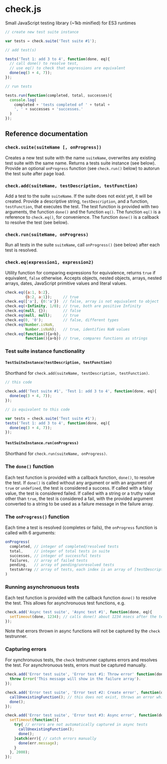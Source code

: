 # check.js
Small JavaScript testing library (~1kb minified) for ES3 runtimes

```javascript
// create new test suite instance

var tests = check.suite('Test suite #1');

// add test(s)

tests('Test 1: add 3 to 4', function(done, eq){
  // call done() to resolve test, 
  // use eq() to check that expressions are equivalent
  done(eq(3 + 4, 7));
});

// run tests

tests.run(function(completed, total, successes){
  console.log(
    completed + 'tests completed of ' + total + 
    ', ' + successes + 'successes.'
  )
});
```

## Reference documentation

### `check.suite(suiteName [, onProgress])`

Creates a new test suite with the name `suiteName`, overwrites any existing test suite with the same name. Returns a tests suite instance (see below). Provide an optional `onProgress` function (see `check.run()` below) to autorun the test suite after page load.

### `check.add(suiteName, testDescription, testFunction)`

Add a test to the suite `suiteName`. If the suite does not exist yet, it will be created. Provide a descriptive string, `testDescription`, and a function, `testFunction`, that executes the test. The test function is provided with two arguments, the function `done()` and the function `eq()`. The function `eq()` is a reference to `check.eq()`, for convenience. The function `done()` is a callback to resolve the test (see below).

### `check.run(suiteName, onProgress)`

Run all tests in the suite `suiteName`, call `onProgress()` (see below) after each test is resolved.

### `check.eq(expression1, expression2)`

Utility function for comparing expressions for equivalence, returns `true` if equivalent, `false` otherwise. Accepts objects, nested objects, arrays, nested arrays, dates, JavaScript primitive values and literal values.

```javascript
check.eq({a:1, b:2},
         {b:2, a:1});     // true
check.eq(['a'], {0:'a'})  // false, array is not equivalent to object
check.eq(+Infinity, 1/0); // true, both are positive Infinity
check.eq(null, {});       // false
check.eq(null, null);     // true
check.eq(0, '0');         // false, different types
check.eq(Number.isNaN, 
         Number.isNaN);   // true, identifies NaN values
check.eq(function(){a+b},
         function(){a+b}) // true, compares functions as strings
```

### Test suite instance functionality

#### `TestSuiteInstance(testDescription, testFunction)`

Shorthand for `check.add(suiteName, testDescription, testFunction)`.

```javascript
// this code

check.add('Test suite #1', 'Test 1: add 3 to 4', function(done, eq){
  done(eq(3 + 4, 7));
});

// is equivalent to this code

var tests = check.suite('Test suite #1');
tests('Test 1: add 3 to 4', function(done, eq){
  done(eq(3 + 4, 7));
});
```

#### `TestSuiteInstance.run(onProgress)`

Shorthand for `check.run(suiteName, onProgress)`.

### The `done()` function

Each test function is provided with a callback function, `done()`, to resolve the test. If `done()` is called without any argument or with an argument of `true` or `undefined`, the test is considered a success. If called with a falsy value, the test is considered failed. If called with a string or a truthy value other than `true`, the test is considered a fail, with the provided argument converted to a string to be used as a failure message in the failure array. 

### The `onProgress()` function

Each time a test is resolved (completes or fails), the `onProgress` function is called with 6 arguments:

```javascript
onProgress(
  completed, // integer of completed/resolved tests
  total,     // integer of total tests in suite
  successes, // integer of successful tests
  failures,  // array of failed tests
  pending,   // array of pending/unresolved tests
  testsArray // array of tests, each index is an array of [testDescription, testFunction]
)
```

### Running asynchronuous tests

Each test function is provided with the callback function `done()` to resolve the test. This allows for asynchronuous test functions, e.g.

```javascript
check.add('Async test suite', 'Async test #1', function(done, eq){
  setTimeout(done, 1234); // calls done() about 1234 msecs after the test is run
});
```

Note that errors thrown in async functions will not be captured by the `check` testrunner.

### Capturing errors

For synchronuous tests, the `check` testrunner captures errors and resolves the test. For asynchronuous tests, errors must be captured manually.

```javascript
check.add('Error test suite', 'Error test #1: Throw error' function(done, eq){
  throw Error('This message will show in the failure array').
});

check.add('Error test suite', 'Error test #2: Create error', function(done, eq){
  callUnexistingFunction(); // this does not exist, throws an error which will be captured
  done();
});

check.add('Error test suite', 'Error test #3: Async error', function(done, eq){
  setTimeout(function(){
    try{ // errors are not automatically captured in async tests
      callUnexistingFunction();
      done();
    }catch(err){ // catch errors manually
      done(err.message);
    }
  }, 2000);
});
```
